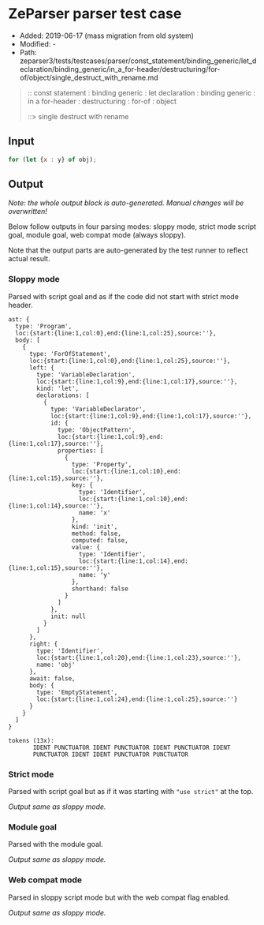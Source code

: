 # ZeParser parser test case

- Added: 2019-06-17 (mass migration from old system)
- Modified: -
- Path: zeparser3/tests/testcases/parser/const_statement/binding_generic/let_declaration/binding_generic/in_a_for-header/destructuring/for-of/object/single_destruct_with_rename.md

> :: const statement : binding generic : let declaration : binding generic : in a for-header : destructuring : for-of : object
>
> ::> single destruct with rename

## Input

`````js
for (let {x : y} of obj);
`````

## Output

_Note: the whole output block is auto-generated. Manual changes will be overwritten!_

Below follow outputs in four parsing modes: sloppy mode, strict mode script goal, module goal, web compat mode (always sloppy).

Note that the output parts are auto-generated by the test runner to reflect actual result.

### Sloppy mode

Parsed with script goal and as if the code did not start with strict mode header.

`````
ast: {
  type: 'Program',
  loc:{start:{line:1,col:0},end:{line:1,col:25},source:''},
  body: [
    {
      type: 'ForOfStatement',
      loc:{start:{line:1,col:0},end:{line:1,col:25},source:''},
      left: {
        type: 'VariableDeclaration',
        loc:{start:{line:1,col:9},end:{line:1,col:17},source:''},
        kind: 'let',
        declarations: [
          {
            type: 'VariableDeclarator',
            loc:{start:{line:1,col:9},end:{line:1,col:17},source:''},
            id: {
              type: 'ObjectPattern',
              loc:{start:{line:1,col:9},end:{line:1,col:17},source:''},
              properties: [
                {
                  type: 'Property',
                  loc:{start:{line:1,col:10},end:{line:1,col:15},source:''},
                  key: {
                    type: 'Identifier',
                    loc:{start:{line:1,col:10},end:{line:1,col:14},source:''},
                    name: 'x'
                  },
                  kind: 'init',
                  method: false,
                  computed: false,
                  value: {
                    type: 'Identifier',
                    loc:{start:{line:1,col:14},end:{line:1,col:15},source:''},
                    name: 'y'
                  },
                  shorthand: false
                }
              ]
            },
            init: null
          }
        ]
      },
      right: {
        type: 'Identifier',
        loc:{start:{line:1,col:20},end:{line:1,col:23},source:''},
        name: 'obj'
      },
      await: false,
      body: {
        type: 'EmptyStatement',
        loc:{start:{line:1,col:24},end:{line:1,col:25},source:''}
      }
    }
  ]
}

tokens (13x):
       IDENT PUNCTUATOR IDENT PUNCTUATOR IDENT PUNCTUATOR IDENT
       PUNCTUATOR IDENT IDENT PUNCTUATOR PUNCTUATOR
`````

### Strict mode

Parsed with script goal but as if it was starting with `"use strict"` at the top.

_Output same as sloppy mode._

### Module goal

Parsed with the module goal.

_Output same as sloppy mode._

### Web compat mode

Parsed in sloppy script mode but with the web compat flag enabled.

_Output same as sloppy mode._
